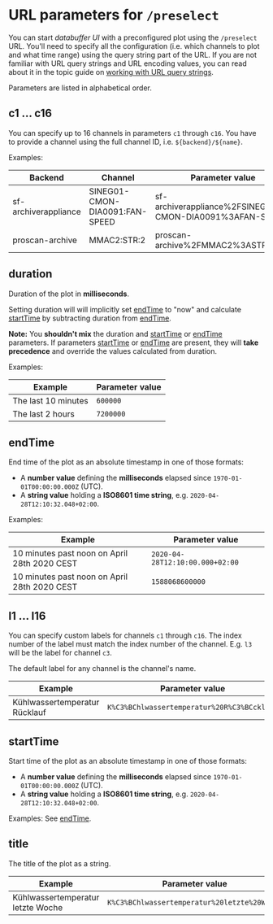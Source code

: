 # URL parameters for `/preselect`

You can start _databuffer UI_ with a preconfigured plot using the `/preselect` URL. You'll need to specify all the configuration (i.e. which channels to plot and what time range) using the query string part of the URL. If you are not familiar with URL query strings and URL encoding values, you can read about it in the topic guide on [working with URL query strings](../topics/query_strings.md).

Parameters are listed in alphabetical order.

## c1 ... c16

You can specify up to 16 channels in parameters `c1` through `c16`. You have to provide a channel using the full channel ID, i.e. `${backend}/${name}`.

Examples:

| Backend              | Channel                        | Parameter value                                         |
| -------------------- | ------------------------------ | ------------------------------------------------------- |
| sf-archiverappliance | SINEG01-CMON-DIA0091:FAN-SPEED | sf-archiverappliance%2FSINEG01-CMON-DIA0091%3AFAN-SPEED |
| proscan-archive      | MMAC2:STR:2                    | proscan-archive%2FMMAC2%3ASTR%3A2                       |

## duration

Duration of the plot in **milliseconds**.

Setting duration will will implicitly set [endTime](#endTime) to "now" and calculate [startTime](#startTime) by subtracting duration from [endTime](#endTime).

**Note:** You **shouldn't mix** the duration and [startTime](#startTime) or [endTime](#endTime) parameters. If parameters [startTime](#startTime) or [endTime](#endTime) are present, they will **take precedence** and override the values calculated from duration.

Examples:

| Example             | Parameter value |
| ------------------- | --------------- |
| The last 10 minutes | `600000`        |
| The last 2 hours    | `7200000`       |

## endTime

End time of the plot as an absolute timestamp in one of those formats:

- A **number value** defining the **milliseconds** elapsed since `1970-01-01T00:00:00.000Z` (UTC).
- A **string value** holding a **ISO8601 time string**, e.g. `2020-04-28T12:10:32.048+02:00`.

Examples:

| Example                                      | Parameter value                 |
| -------------------------------------------- | ------------------------------- |
| 10 minutes past noon on April 28th 2020 CEST | `2020-04-28T12:10:00.000+02:00` |
| 10 minutes past noon on April 28th 2020 CEST | `1588068600000`                 |

## l1 ... l16

You can specify custom labels for channels `c1` through `c16`. The index number of the label must match the index number of the channel. E.g. `l3` will be the label for channel `c3`.

The default label for any channel is the channel's name.

| Example                       | Parameter value                             |
| ----------------------------- | ------------------------------------------- |
| Kühlwassertemperatur Rücklauf | `K%C3%BChlwassertemperatur%20R%C3%BCcklauf` |

## startTime

Start time of the plot as an absolute timestamp in one of those formats:

- A **number value** defining the **milliseconds** elapsed since `1970-01-01T00:00:00.000Z` (UTC).
- A **string value** holding a **ISO8601 time string**, e.g. `2020-04-28T12:10:32.048+02:00`.

Examples: See [endTime](#endtime).

## title

The title of the plot as a string.

| Example                           | Parameter value                              |
| --------------------------------- | -------------------------------------------- |
| Kühlwassertemperatur letzte Woche | `K%C3%BChlwassertemperatur%20letzte%20Woche` |
